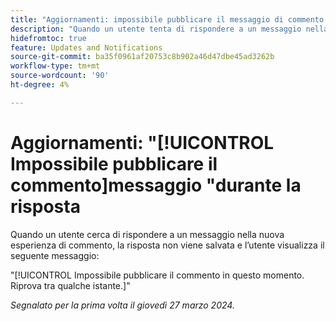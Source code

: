 ```yaml
---
title: "Aggiornamenti: impossibile pubblicare il messaggio di commento durante la risposta"
description: "Quando un utente tenta di rispondere a un messaggio nella nuova esperienza di commento, la risposta non viene salvata e l’utente visualizza un messaggio."
hidefromtoc: true
feature: Updates and Notifications
source-git-commit: ba35f0961af20753c8b902a46d47dbe45ad3262b
workflow-type: tm+mt
source-wordcount: '90'
ht-degree: 4%

---
```



# Aggiornamenti: &quot;[!UICONTROL Impossibile pubblicare il commento]messaggio &quot;durante la risposta

Quando un utente cerca di rispondere a un messaggio nella nuova esperienza di commento, la risposta non viene salvata e l’utente visualizza il seguente messaggio:

&quot;[!UICONTROL Impossibile pubblicare il commento in questo momento. Riprova tra qualche istante.]&quot;

_Segnalato per la prima volta il giovedì 27 marzo 2024._

